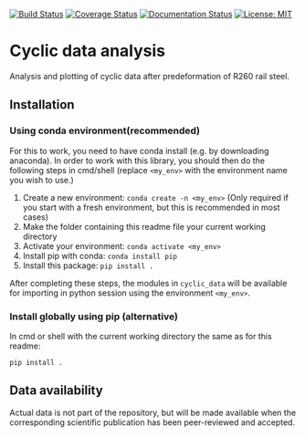 [![Build Status](https://travis-ci.com/KnutAM/cyclic_after_pdef_R260.svg?branch=main)](https://travis-ci.com/KnutAM/cyclic_after_pdef_R260)
[![Coverage Status](https://coveralls.io/repos/github/KnutAM/cyclic_after_pdef_R260/badge.svg?branch=main&kill_cache=1)](https://coveralls.io/github/KnutAM/cyclic_after_pdef_R260?branch=main)
[![Documentation Status](https://readthedocs.org/projects/cyclic-after-pdef-r260/badge/?version=latest)](https://cyclic-after-pdef-r260.readthedocs.io/en/latest/?badge=latest)
[![License: MIT](https://img.shields.io/badge/License-MIT-yellow.svg)](https://opensource.org/licenses/MIT)

# Cyclic data analysis
Analysis and plotting of cyclic data after predeformation of R260 rail steel.

## Installation

### Using conda environment(recommended)

For this to work, you need to have conda install (e.g. by downloading anaconda). In order to work with this library, you should then do the following steps in cmd/shell (replace `<my_env>` with the environment name you wish to use.)

1. Create a new environment: `conda create -n <my_env>`  (Only required if you start with a fresh environment, but this is recommended in most cases)
2. Make the folder containing this readme file your current working directory
3. Activate your environment: `conda activate <my_env>`
4. Install pip with conda: `conda install pip`
5. Install this package: `pip install .`

After completing these steps, the modules in `cyclic_data` will be available for importing in python session using the environment `<my_env>`. 

### Install globally using pip (alternative)

In cmd or shell with the current working directory the same as for this readme: 

`pip install .`

## Data availability
Actual data is not part of the repository, but will be made available when the corresponding scientific publication has been peer-reviewed and accepted. 
